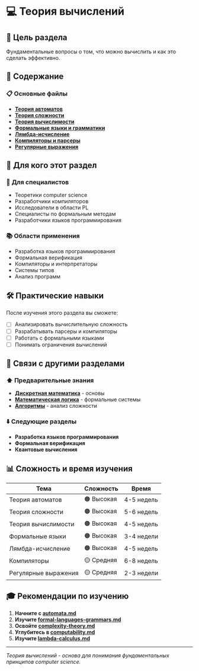 # 💻 Теория вычислений

## 🎯 Цель раздела

Фундаментальные вопросы о том, что можно вычислить и как это сделать эффективно.

## 📖 Содержание

### 📋 **Основные файлы**
- **[Теория автоматов](./automata.md)**
- **[Теория сложности](./complexity-theory.md)**
- **[Теория вычислимости](./computability.md)**
- **[Формальные языки и грамматики](./formal-languages-grammars.md)**
- **[Лямбда-исчисление](./lambda-calculus.md)**
- **[Компиляторы и парсеры](./compilers-parsers.md)**
- **[Регулярные выражения](./regular-expressions.md)**

## 🎯 Для кого этот раздел

### 🚀 **Для специалистов**
- Теоретики computer science
- Разработчики компиляторов
- Исследователи в области PL
- Специалисты по формальным методам
- Разработчики языков программирования

### 📚 **Области применения**
- Разработка языков программирования
- Формальная верификация
- Компиляторы и интерпретаторы
- Системы типов
- Анализ программ

## 🛠️ Практические навыки

После изучения этого раздела вы сможете:
- [ ] Анализировать вычислительную сложность
- [ ] Разрабатывать парсеры и компиляторы
- [ ] Работать с формальными языками
- [ ] Понимать ограничения вычислений

## 🔗 Связи с другими разделами

### ⬆️ **Предварительные знания**
- **[Дискретная математика](../discrete/)** - основы
- **[Математическая логика](../theory/)** - формальные системы
- **[Алгоритмы](../algorithms/)** - анализ сложности

### ⬇️ **Следующие разделы**
- **Разработка языков программирования**
- **Формальная верификация**
- **Квантовые вычисления**

## 📊 Сложность и время изучения

| Тема | Сложность | Время |
|------|-----------|-------|
| Теория автоматов | 🟠 Высокая | 4-5 недель |
| Теория сложности | 🟠 Высокая | 5-6 недель |
| Теория вычислимости | 🟠 Высокая | 4-5 недель |
| Формальные языки | 🟠 Высокая | 3-4 недели |
| Лямбда-исчисление | 🟠 Высокая | 4-5 недель |
| Компиляторы | 🟡 Средняя | 6-8 недель |
| Регулярные выражения | 🟡 Средняя | 2-3 недели |

## 🎓 Рекомендации по изучению

1. **Начните с [automata.md](./automata.md)**
2. **Изучите [formal-languages-grammars.md](./formal-languages-grammars.md)**
3. **Освойте [complexity-theory.md](./complexity-theory.md)**
4. **Углубитесь в [computability.md](./computability.md)**
5. **Изучите [lambda-calculus.md](./lambda-calculus.md)**

---

*Теория вычислений - основа для понимания фундаментальных принципов computer science.* 